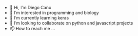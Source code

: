 - 👋 Hi, I’m Diego Cano
- 👀 I’m interested in programming and biology
- 🌱 I’m currently learning keras
- 💞️ I’m looking to collaborate on python and javascript projects
- 📫 How to reach me ...

<!---
d782/d782 is a ✨ special ✨ repository because its `README.md` (this file) appears on your GitHub profile.
You can click the Preview link to take a look at your changes.
--->
